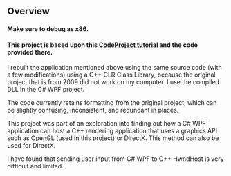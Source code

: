 ## Overview

#### Make sure to debug as x86.

#### This project is based upon this [CodeProject tutorial](https://www.codeproject.com/Articles/23736/Creating-OpenGL-Windows-in-WPF) and the code provided there.

I rebuilt the application mentioned above using the same source code (with a few modifications) using a C++ CLR Class Library, because the original project that is from 2009 did not work on my computer. I use the compiled DLL in the C# WPF project.

The code currently retains formatting from the original project, which can be slightly confusing, inconsistent, and redundant in places.

This project was part of an exploration into finding out how a C# WPF application can host a C++ rendering application that uses a graphics API such as OpenGL (used in this project) or DirectX. This method can also be used for DirectX.

I have found that sending user input from C# WPF to C++ HwndHost is very difficult and limited.

